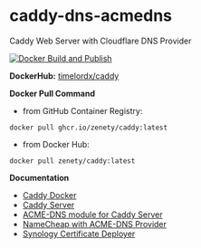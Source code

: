 # caddy-dns-acmedns
Caddy Web Server with Cloudflare DNS Provider

[![Docker Build and Publish](https://github.com/jstgnkl/caddy/actions/workflows/docker-publish.yml/badge.svg)](https://github.com/jstgnkl/caddy/actions/workflows/docker-publish.yml)

**DockerHub:** [timelordx/caddy](https://hub.docker.com/r/zenety/caddy)

**Docker Pull Command**

* from GitHub Container Registry: 

```
docker pull ghcr.io/zenety/caddy:latest
```
* from Docker Hub:

```
docker pull zenety/caddy:latest
```

**Documentation**

* [Caddy Docker](https://hub.docker.com/_/caddy)
* [Caddy Server](https://caddyserver.com/docs/)
* [ACME-DNS module for Caddy Server](https://github.com/caddy-dns/acmedns)
* [NameCheap with ACME-DNS Provider](https://caddy.community/t/namecheap-with-acme-dns-provider/18944)
* [Synology Certificate Deployer](https://github.com/timelordx/synology-cert-deploy)
